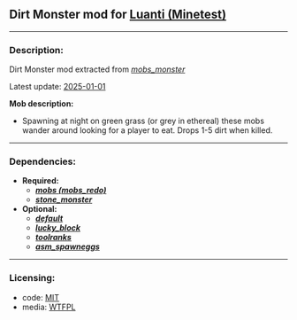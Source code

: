 ## Dirt Monster mod for [Luanti (Minetest)](https://luanti.org/)


---
### **Description:**

Dirt Monster mod extracted from *[mobs_monster][]*

Latest update: [2025-01-01][ver.mobs_monster]

__Mob description:__
- Spawning at night on green grass (or grey in ethereal) these mobs wander around looking for a player to eat. Drops 1-5 dirt when killed.

---
### **Dependencies:**

- **Required:**
  - ***[mobs (mobs_redo)][mobs_redo]***
  - ***[stone_monster]***
- **Optional:**
  - ***[default]***
  - ***[lucky_block]***
  - ***[toolranks]***
  - ***[asm_spawneggs]***


---
### **Licensing:**

- code: [MIT](license.txt)
- media: [WTFPL](license.txt#L23)


[asm_spawneggs]: https://content.luanti.org/packages/AntumDeluge/asm_spawneggs/
[default]: https://github.com/minetest-game/default
[lucky_block]: https://content.luanti.org/packages/TenPlus1/lucky_block/
[mobs_monster]: https://content.luanti.org/packages/TenPlus1/mobs_monster/
[mobs_redo]: https://content.luanti.org/packages/TenPlus1/mobs/
[stone_monster]: https://github.com/AntumMT/mod-dirt_monster
[toolranks]: https://content.luanti.org/packages/lisacvuk/toolranks/

[ver.mobs_monster]: https://codeberg.org/tenplus1/mobs_monster/src/commit/edc86fec21699463fa03d7fee121fe79a54e423b
